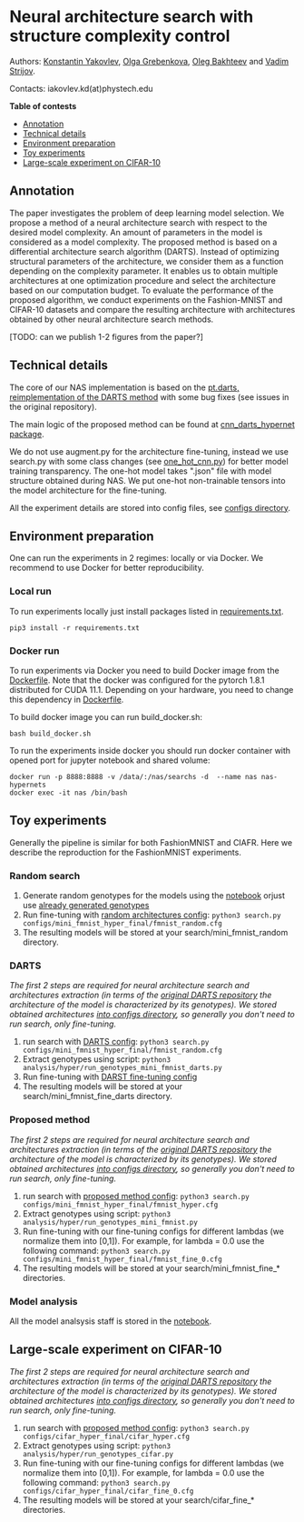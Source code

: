 # Neural architecture search with structure complexity control

Authors: [Konstantin Yakovlev](https://github.com/Konstantin-Iakovlev), [Olga Grebenkova](https://github.com/GrebenkovaO), [Oleg Bakhteev](https://github.com/bahleg) and [Vadim Strijov](https://github.com/Strijov).

Contacts: iakovlev.kd(at)phystech.edu

**Table of contests**
* [Annotation](#annotation)
* [Technical details](#technical-details)
* [Environment preparation](#environment-preparation)
* [Toy experiments](#toy-experiments)
* [Large-scale experiment on CIFAR-10](#large-scale-experiment-on-cifar-10)
## Annotation
The paper investigates the problem of deep learning model selection. We propose a method of a neural architecture search with respect to the desired model  complexity. An amount of parameters in the model is considered as a model complexity. The proposed method is based on a differential architecture search algorithm (DARTS). Instead of optimizing structural parameters of the architecture, we consider them as a function depending on the complexity parameter. It enables us to obtain multiple architectures at one optimization procedure and select the architecture based on our computation budget.  To evaluate the performance of the proposed algorithm, we conduct experiments on the Fashion-MNIST and CIFAR-10 datasets and compare the resulting architecture with architectures obtained by other neural architecture search  methods.

[TODO: can we publish 1-2 figures from the paper?]

## Technical details
The core of our NAS implementation is based on the [pt.darts, reimplementation of the DARTS method](https://github.com/khanrc/pt.darts) with some bug fixes (see issues in the original repository).

The main logic of the proposed method can be found at [cnn_darts_hypernet package](models/cnn_darts_hypernet).

We do not use augment.py for the architecture fine-tuning, instead we use search.py with some class changes (see [one_hot_cnn.py](models/cnn/one_hot_cnn.py)) for better model training transparency. The one-hot model takes ".json" file with model structure obtained during NAS. We put one-hot non-trainable tensors into the model architecture for the fine-tuning.

All the experiment details are stored into config files, see [configs directory](configs).
## Environment preparation
One can run the experiments in 2 regimes: locally or via Docker. We recommend to use Docker for better reproducibility.

### Local run
To run experiments locally just install packages listed in [requirements.txt](requirements.txt).
```
pip3 install -r requirements.txt
```

### Docker run
To run experiments via Docker you need to build Docker image from the [Dockerfile](Dockerfile).
Note that the docker was configured for the pytorch 1.8.1 distributed for CUDA 11.1. Depending on your hardware, you need to change this dependency in [Dockerfile](Dockerfile). 

To build docker image you can run build_docker.sh:
```
bash build_docker.sh
```

To run the experiments inside docker you should run docker container with opened port for jupyter notebook and shared volume:
```
docker run -p 8888:8888 -v /data/:/nas/searchs -d  --name nas nas-hypernets
docker exec -it nas /bin/bash
```
## Toy experiments
Generally the pipeline is similar for both FashionMNIST and CIAFR. Here we describe the reproduction for the FashionMNIST experiments.
### Random search
1. Generate random genotypes for the models using the [notebook](analysis/hyper/generate_genotypes.ipynb) orjust use [already generated genotypes](configs/mini_fmnist_hyper_final)
2. Run fine-tuning with [random architectures config](configs/mini_fmnist_hyper_final/fmnist_random.cfg):
```python3 search.py configs/mini_fmnist_hyper_final/fmnist_random.cfg ```
3. The resulting models will be stored at your search/mini_fmnist_random directory.

### DARTS
*The first 2 steps are required for neural architecture search and architectures extraction (in terms of the [original DARTS repository](https://github.com/quark0/darts) the architecture of the model is characterized by its genotypes). We stored obtained architectures [into configs directory](configs/mini_fmnist_hyper_final), so generally you don't need to run search, only fine-tuning.*

1. run search with [DARTS config](configs/mini_fmnist_hyper_final/fmnist.cfg):
```python3 search.py configs/mini_fmnist_hyper_final/fmnist_random.cfg ```
2. Extract genotypes using script:
```python3 analysis/hyper/run_genotypes_mini_fmnist_darts.py```
3. Run fine-tuning with [DARST fine-tuning config](configs/mini_fmnist_hyper_final/fmnist_fine_darts.cfg)
4. The resulting models will be stored at your search/mini_fmnist_fine_darts directory.

### Proposed method
*The first 2 steps are required for neural architecture search and architectures extraction (in terms of the [original DARTS repository](https://github.com/quark0/darts) the architecture of the model is characterized by its genotypes). We stored obtained architectures [into configs directory](configs/mini_fmnist_hyper_final), so generally you don't need to run search, only fine-tuning.*

1. run search with [proposed method config](configs/mini_fmnist_hyper_final/fmnist_hyper.cfg):
```python3 search.py configs/mini_fmnist_hyper_final/fmnist_hyper.cfg ```
2. Extract genotypes using script:
```python3 analysis/hyper/run_genotypes_mini_fmnist.py```
3. Run fine-tuning with our fine-tuning configs for different lambdas (we normalize them into [0,1]). For example, for lambda = 0.0 use the following command: 
```python3 search.py configs/mini_fmnist_hyper_final/fmnist_fine_0.cfg```
4. The resulting models will be stored at your search/mini_fmnist_fine_* directories.

### Model analysis
All the model analsysis staff is stored in the [notebook](analysis/hyper/toy_example_fmnist.ipynb).

## Large-scale experiment on CIFAR-10
*The first 2 steps are required for neural architecture search and architectures extraction (in terms of the [original DARTS repository](https://github.com/quark0/darts) the architecture of the model is characterized by its genotypes). We stored obtained architectures [into configs directory](configs/cifar_hyper_final), so generally you don't need to run search, only fine-tuning.*
1. run search with [proposed method config](configs/cifar_hyper_final/cifar_hyper.cfg):
```python3 search.py configs/cifar_hyper_final/cifar_hyper.cfg```
2. Extract genotypes using script:
```python3 analysis/hyper/run_genotypes_cifar.py```
3. Run fine-tuning with our fine-tuning configs for different lambdas (we normalize them into [0,1]). For example, for lambda = 0.0 use the following command: 
```python3 search.py configs/cifar_hyper_final/cifar_fine_0.cfg```
4. The resulting models will be stored at your search/cifar_fine_* directories.
